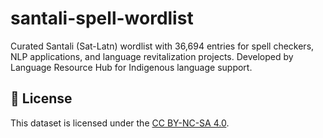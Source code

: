 # santali-spell-wordlist
Curated Santali (Sat-Latn) wordlist with 36,694 entries for spell checkers, NLP applications, and language revitalization projects. Developed by Language Resource Hub for Indigenous language support.
## 📜 License
This dataset is licensed under the [CC BY-NC-SA 4.0](https://creativecommons.org/licenses/by-nc-sa/4.0/).

